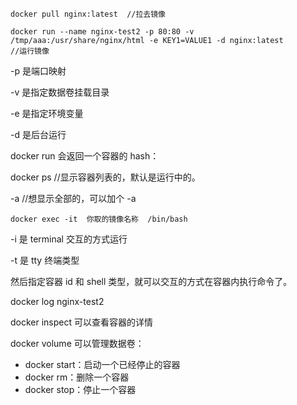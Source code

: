 ```
docker pull nginx:latest  //拉去镜像
```



```
docker run --name nginx-test2 -p 80:80 -v /tmp/aaa:/usr/share/nginx/html -e KEY1=VALUE1 -d nginx:latest 
//运行镜像

```


-p 是端口映射

-v 是指定数据卷挂载目录

-e 是指定环境变量

-d 是后台运行

docker run 会返回一个容器的 hash：



docker ps  //显示容器列表的，默认是运行中的。

-a  //想显示全部的，可以加个 -a


```
docker exec -it  你取的镜像名称  /bin/bash

```


-i 是 terminal 交互的方式运行

-t 是 tty 终端类型

然后指定容器 id 和 shell 类型，就可以交互的方式在容器内执行命令了。




docker log nginx-test2

docker inspect 可以查看容器的详情

docker volume 可以管理数据卷：


* docker start：启动一个已经停止的容器
* docker rm：删除一个容器
* docker stop：停止一个容器
